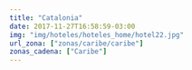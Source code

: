 ```yaml
---
title: "Catalonia"
date: 2017-11-27T16:58:59-03:00
img: "img/hoteles/hoteles_home/hotel22.jpg"
url_zona: ["zonas/caribe/caribe"]
zonas_cadena: ["Caribe"]
---
```

